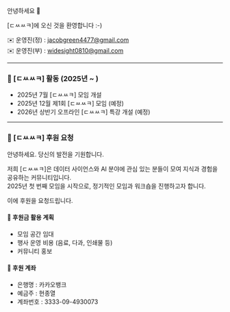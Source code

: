 안녕하세요 👋

[ㄷㅆㅆㅋ]에 오신 것을 환영합니다 :-) <br>

✉️ 운영진(정) : jacobgreen4477@gmail.com <br>
✉️ 운영진(부) : widesight0810@gmail.com <br>

------------------

### 📌 [ㄷㅆㅆㅋ] 활동 (2025년 ~ )

- 2025년 7월 [ㄷㅆㅆㅋ] 모임 개설 <br>
- 2025년 12월 제1회 [ㄷㅆㅆㅋ] 모임 (예정) <br>
- 2026년 상반기 오프라인 [ㄷㅆㅆㅋ] 특강 개설 (예정) <br>

------------------

### 🙏 [ㄷㅆㅆㅋ] 후원 요청

안녕하세요. 당신의 발전을 기원합니다.

저희 [ㄷㅆㅆㅋ]은 데이터 사이언스와 AI 분야에 관심 있는 분들이 모여 지식과 경험을 공유하는 커뮤니티입니다.  
2025년 첫 번째 모임을 시작으로, 정기적인 모임과 워크숍을 진행하고자 합니다. 

이에 후원을 요청드립니다.

#### 💌 후원금 활용 계획
- 모임 공간 임대
- 행사 운영 비용 (음료, 다과, 인쇄물 등)
- 커뮤니티 홍보

#### 💌 후원 계좌 
- 은행명 : 카카오뱅크
- 예금주 : 현종열
- 계좌번호 : 3333-09-4930073
